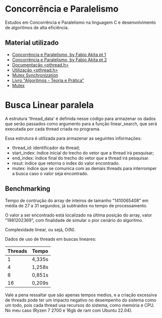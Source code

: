 
# Concorrência e Paralelismo 

Estudos em Concorrência e Paralelismo na linguagem C e desenvolvimento de algoritmos de alta eficiência.



## Material utilizado

 - [Concorrência e Paralelismo, by Fabio Akita pt 1](https://www.youtube.com/watch?v=cx1ULv4wYxM&ab_channel=FabioAkita)
 - [Concorrência e Paralelismo, by Fabio Akita pt 2](https://www.youtube.com/watch?v=gYJSWs-gp1g&ab_channel=FabioAkita)
 - [Documentação <pthread.h>](https://pubs.opengroup.org/onlinepubs/7908799/xsh/pthread.h.html)
  - [Utilização <pthread.h>](https://www.youtube.com/watch?v=uA8X5zNOGw8&ab_channel=JacobSorber)
  - [Mutex Synchronization](https://www.youtube.com/watch?v=GXXE42bkqQk&ab_channel=BrianFraser)
  - [Livro "Algoritmos - Teoria e Prática"](https://www.amazon.com.br/Algoritmos-Teoria-Pr%C3%A1tica-Thomas-Cormen/dp/8535236996/ref=asc_df_8535236996/?tag=googleshopp00-20&linkCode=df0&hvadid=379707181411&hvpos=&hvnetw=g&hvrand=6640580099952446125&hvpone=&hvptwo=&hvqmt=&hvdev=c&hvdvcmdl=&hvlocint=&hvlocphy=9074284&hvtargid=pla-1002925180312&psc=1)
  - [Mutex](https://www.geeksforgeeks.org/mutex-lock-for-linux-thread-synchronization/)




# Busca Linear paralela

A estrutura 'thread_data' é definida nesse código para armazenar os dados que serão passados como argumento para a função linear_search, que será executada por cada thread criada no programa.

Essa estrutura é utilizada para armazenar as seguintes informações:

- thread_id: identificador da thread;
- start_index: índice inicial do trecho do vetor que a thread irá pesquisar;
- end_index: índice final do trecho do vetor que a thread irá pesquisar.
- resut: índice que retorna o index do valor encontrado.
- mutex: índice que se comunica com as demais threads para interromper a busca caso o valor seja encontrado.


## Benchmarking 

Tempo de contrução do array de inteiros de tamanho "1410065408" em média de 27 a 31 segundos, já subtraidos no tempo de processamento.

O valor a ser encontrado está localizado na última posição do array, valor "1981202369", com finalidade de simular o pior cenário do algoritmo.

Complexidade linear, ou sejá, O(N).

Dados de uso de threads em buscas lineares:

| Threads | Tempo  |
| ------------- | ------------- |
| 1  | 4,335s  |
| 4  | 1,258s  |
| 8  | 0,851s  |
| 16  | 0,209s  |

Vale a pena ressaltar que são apenas tempos medios, e a criação excessiva de threads pode ter um impacto negativo no desempenho do sistema como um todo, pois cada thread usa recursos do sistema, como memória e CPU. No meu caso (Ryzen 7 2700 e 16gb de ram com Ubuntu 22.04).